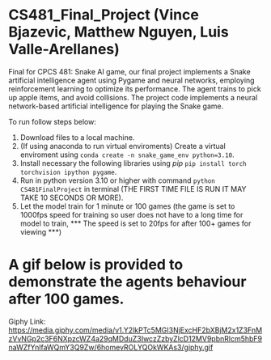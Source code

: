 # CS481_Final_Project (Vince Bjazevic, Matthew Nguyen, Luis Valle-Arellanes)

Final for CPCS 481: Snake AI game, our final project implements a Snake artificial intelligence agent using Pygame and neural networks, employing reinforcement learning to optimize its performance. The agent trains to pick up apple items, and avoid collisions. The project code implements a neural network-based artificial intelligence for playing the Snake game.

To run follow steps below:

1. Download files to a local machine.
2. (If using anaconda to run virtual enviroments) Create a virtual enviroment using `conda create -n snake_game_env python=3.10`.
3. Install necessary the following libraries using *pip* `pip install torch torchvision ipython pygame`.
4. Run in python version 3.10 or higher with command `python CS481FinalProject` in terminal (THE FIRST TIME FILE IS RUN IT MAY TAKE 10 SECONDS OR MORE).
5. Let the model train for 1 minute or 100 games (the game is set to 1000fps speed for training so user does not have to a long time for model to train, *** The speed is set to 20fps for after 100+ games for viewing ***)

# A gif below is provided to demonstrate the agents behaviour after 100 games.

Giphy Link:
https://media.giphy.com/media/v1.Y2lkPTc5MGI3NjExcHF2bXBjM2x1Z3FnMzVvNGp2c3F6NXpzcWZ4a29qMDduZ3IwczZzbyZlcD12MV9pbnRlcm5hbF9naWZfYnlfaWQmY3Q9Zw/6homevROLYQOkWKAs3/giphy.gif
